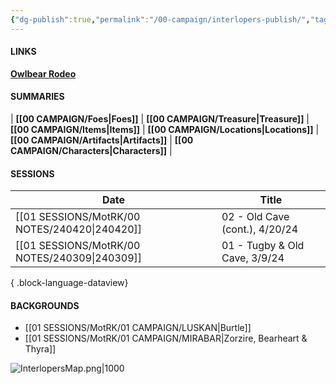 ```yaml
---
{"dg-publish":true,"permalink":"/00-campaign/interlopers-publish/","tags":["gardenEntry"]}
---
```


#### LINKS
**[Owlbear Rodeo](https://www.owlbear.rodeo/room/INJ5YS23Akae/TheInterlopers)**

#### SUMMARIES
| **[[00 CAMPAIGN/Foes\|Foes]]** | **[[00 CAMPAIGN/Treasure\|Treasure]]** | **[[00 CAMPAIGN/Items\|Items]]** | **[[00 CAMPAIGN/Locations\|Locations]]** | **[[00 CAMPAIGN/Artifacts\|Artifacts]]** | **[[00 CAMPAIGN/Characters\|Characters]]** |

#### SESSIONS

| Date                                             | Title                          |
| ------------------------------------------------ | ------------------------------ |
| [[01 SESSIONS/MotRK/00 NOTES/240420\|240420]] | 02 - Old Cave (cont.), 4/20/24 |
| [[01 SESSIONS/MotRK/00 NOTES/240309\|240309]] | 01 - Tugby & Old Cave, 3/9/24  |

{ .block-language-dataview}

#### BACKGROUNDS

- [[01 SESSIONS/MotRK/01 CAMPAIGN/LUSKAN\|Burtle]] 
- [[01 SESSIONS/MotRK/01 CAMPAIGN/MIRABAR\|Zorzire, Bearheart & Thyra]] 


![InterlopersMap.png|1000](/img/user/zMISC/z_Assets/InterlopersMap.png)
